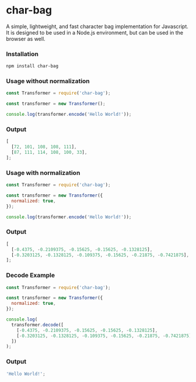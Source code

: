 # char-bag

A simple, lightweight, and fast character bag implementation for Javascript.
It is designed to be used in a Node.js environment, but can be used in the browser as well.

### Installation

```bash
npm install char-bag
```

### Usage without normalization

```javascript
const Transformer = require('char-bag');

const transformer = new Transformer();

console.log(transformer.encode('Hello World!'));
```

### Output

```javascript
[
  [72, 101, 108, 108, 111],
  [87, 111, 114, 108, 100, 33],
];
```

### Usage with normalization

```javascript
const Transformer = require('char-bag');

const transformer = new Transformer({
  normalized: true,
});

console.log(transformer.encode('Hello World!'));
```

### Output

```javascript
[
  [-0.4375, -0.2109375, -0.15625, -0.15625, -0.1328125],
  [-0.3203125, -0.1328125, -0.109375, -0.15625, -0.21875, -0.7421875],
];
```

### Decode Example

```javascript
const Transformer = require('char-bag');

const transformer = new Transformer({
  normalized: true,
});

console.log(
  transformer.decode([
    [-0.4375, -0.2109375, -0.15625, -0.15625, -0.1328125],
    [-0.3203125, -0.1328125, -0.109375, -0.15625, -0.21875, -0.7421875],
  ])
);
```

### Output

```javascript
'Hello World!';
```

